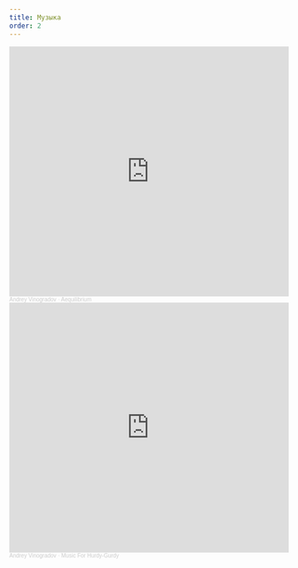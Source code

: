 ```yaml
---
title: Музыка
order: 2
---
```

<iframe width="100%" height="450" scrolling="no" frameborder="no" allow="autoplay" src="https://w.soundcloud.com/player/?url=https%3A//api.soundcloud.com/playlists/825281201&color=%23ff5500&auto_play=false&hide_related=false&show_comments=true&show_user=true&show_reposts=false&show_teaser=true"></iframe><div style="font-size: 10px; color: #cccccc;line-break: anywhere;word-break: normal;overflow: hidden;white-space: nowrap;text-overflow: ellipsis; font-family: Interstate,Lucida Grande,Lucida Sans Unicode,Lucida Sans,Garuda,Verdana,Tahoma,sans-serif;font-weight: 100;"><a href="https://soundcloud.com/andrey-vinogradov-2" title="Andrey Vinogradov" target="_blank" style="color: #cccccc; text-decoration: none;">Andrey Vinogradov</a> · <a href="https://soundcloud.com/andrey-vinogradov-2/sets/aequilibrium" title="Aequilibrium" target="_blank" style="color: #cccccc; text-decoration: none;">Aequilibrium</a></div>


<iframe width="100%" height="450" scrolling="no" frameborder="no" allow="autoplay" src="https://w.soundcloud.com/player/?url=https%3A//api.soundcloud.com/playlists/266547816&color=%23ff5500&auto_play=false&hide_related=false&show_comments=true&show_user=true&show_reposts=false&show_teaser=true"></iframe><div style="font-size: 10px; color: #cccccc;line-break: anywhere;word-break: normal;overflow: hidden;white-space: nowrap;text-overflow: ellipsis; font-family: Interstate,Lucida Grande,Lucida Sans Unicode,Lucida Sans,Garuda,Verdana,Tahoma,sans-serif;font-weight: 100;"><a href="https://soundcloud.com/andrey-vinogradov-2" title="Andrey Vinogradov" target="_blank" style="color: #cccccc; text-decoration: none;">Andrey Vinogradov</a> · <a href="https://soundcloud.com/andrey-vinogradov-2/sets/music-for-hurdy-gurdy" title="Music For Hurdy-Gurdy" target="_blank" style="color: #cccccc; text-decoration: none;">Music For Hurdy-Gurdy</a></div>
